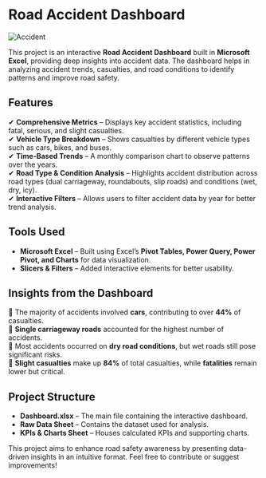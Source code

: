 #  Road Accident Dashboard   
![Accident](https://github.com/user-attachments/assets/43b38cf5-7f2c-41d2-a628-9c3227c8f4e3)

This project is an interactive **Road Accident Dashboard** built in **Microsoft Excel**, providing deep insights into accident data. The dashboard helps in analyzing accident trends, casualties, and road conditions to identify patterns and improve road safety.  

##  Features  
✔ **Comprehensive Metrics** – Displays key accident statistics, including fatal, serious, and slight casualties.  
✔ **Vehicle Type Breakdown** – Shows casualties by different vehicle types such as cars, bikes, and buses.  
✔ **Time-Based Trends** – A monthly comparison chart to observe patterns over the years.  
✔ **Road Type & Condition Analysis** – Highlights accident distribution across road types (dual carriageway, roundabouts, slip roads) and conditions (wet, dry, icy).  
✔ **Interactive Filters** – Allows users to filter accident data by year for better trend analysis.  

##  Tools Used  
- **Microsoft Excel** – Built using Excel’s **Pivot Tables, Power Query, Power Pivot, and Charts** for data visualization.  
- **Slicers & Filters** – Added interactive elements for better usability.  

##  Insights from the Dashboard  
🔹 The majority of accidents involved **cars**, contributing to over **44%** of casualties.  
🔹 **Single carriageway roads** accounted for the highest number of accidents.  
🔹 Most accidents occurred on **dry road conditions**, but wet roads still pose significant risks.  
🔹 **Slight casualties** make up **84%** of total casualties, while **fatalities** remain lower but critical.  

##  Project Structure  
- **Dashboard.xlsx** – The main file containing the interactive dashboard.  
- **Raw Data Sheet** – Contains the dataset used for analysis.  
- **KPIs & Charts Sheet** – Houses calculated KPIs and supporting charts.  
 
This project aims to enhance road safety awareness by presenting data-driven insights in an intuitive format. Feel free to contribute or suggest improvements!  
